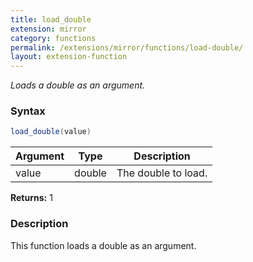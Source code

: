 ```yaml
---
title: load_double
extension: mirror
category: functions
permalink: /extensions/mirror/functions/load-double/
layout: extension-function
---
```


_Loads a double as an argument._

### Syntax ###
```cs
load_double(value)
```

| Argument | Type | Description |
| --- | --- | --- |
| value | double | The double to load. |

**Returns:** 1

### Description

This function loads a double as an argument. 

